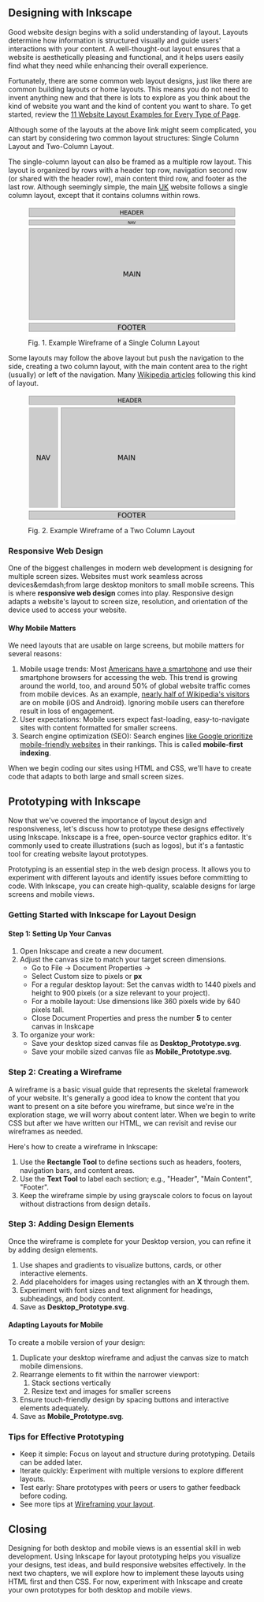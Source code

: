 ## Designing with Inkscape

Good website design begins with a solid understanding of layout.
Layouts determine how information is structured visually and guide users' interactions with your content.
A well-thought-out layout ensures that a website is aesthetically pleasing and functional, and
it helps users easily find what they need while enhancing their overall experience.

Fortunately, there are some common web layout designs, just like there are common building layouts or home layouts.
This means you do not need to invent anything new and that there is lots to explore
as you think about the kind of website you want and the kind of content you want to share.
To get started, review the [11 Website Layout Examples for Every Type of Page][11_website_layouts].

Although some of the layouts at the above link might seem complicated,
you can start by considering two common layout structures: Single Column Layout and Two-Column Layout.

The single-column layout can also be framed as a multiple row layout.
This layout is organized by rows with a header top row, navigation second row (or shared with the header row),
main content third row, and footer as the last row.
Although seemingly simple, the main [UK][uky] website follows a single column layout,
except that it contains columns within rows.

<figure>
<img src="images/single_column.png"
alt="Wireframe of example single column layout"
title="Example Wireframe of a Single Column Layout">
<figcaption>
Fig. 1. Example Wireframe of a Single Column Layout
</figcaption>
</figure>

Some layouts may follow the above layout but push the navigation to the side, creating a two column layout,
with the main content area to the right (usually) or left of the navigation.
Many [Wikipedia articles][uky_wikipedia] following this kind of layout.

<figure>
<img src="images/two_column.png"
alt="Wireframe of example two column layout"
title="Example Wireframe of a Two Column Layout">
<figcaption>
Fig. 2. Example Wireframe of a Two Column Layout
</figcaption>
</figure>

### Responsive Web Design

One of the biggest challenges in modern web development is designing for multiple screen sizes.
Websites must work seamless across devices&emdash;from large desktop monitors to small mobile screens.
This is where **responsive web design** comes into play.
Responsive design adapts a website's layout to screen size, resolution, and orientation of the device used to access your website.

#### Why Mobile Matters

We need layouts that are usable on large screens, but mobile matters for several reasons:

1. Mobile usage trends: Most [Americans have a smartphone][pew_mobile_fact_sheet] and use their smartphone browsers for accessing the web. This trend is growing around the world, too, and around 50% of global website traffic comes from mobile devices. As an example, [nearly half of Wikipedia's visitors][wikipedia_mobile] are on mobile (iOS and Android). Ignoring mobile users can therefore result in loss of engagement.
2. User expectations: Mobile users expect fast-loading, easy-to-navigate sites with content formatted for smaller screens.
3. Search engine optimization (SEO): Search engines [like Google prioritize mobile-friendly websites][google_seo] in their rankings. This is called **mobile-first indexing**.

When we begin coding our sites using HTML and CSS, we'll have to create code that adapts to both large and small screen sizes.

## Prototyping with Inkscape

Now that we've covered the importance of layout design and responsiveness,
let's discuss how to prototype these designs effectively using Inkscape.
Inkscape is a free, open-source vector graphics editor.
It's commonly used to create illustrations (such as logos), but it's a fantastic tool for creating website layout prototypes.

Prototyping is an essential step in the web design process.
It allows you to experiment with different layouts and identify issues before committing to code.
With Inkscape, you can create high-quality, scalable designs for large screens and mobile views.

### Getting Started with Inkscape for Layout Design

#### Step 1: Setting Up Your Canvas
 
1. Open Inkscape and create a new document.
2. Adjust the canvas size to match your target screen dimensions.
    - Go to File &rarr; Document Properties &rarr;
    - Select Custom size to pixels or **px**
    - For a regular desktop layout: Set the canvas width to 1440 pixels and height to 900 pixels (or a size relevant to your project).
    - For a mobile layout: Use dimensions like 360 pixels wide by 640 pixels tall.
    - Close Document Properties and press the number **5** to center canvas in Inskcape
3. To organize your work:
    - Save your desktop sized canvas file as **Desktop_Prototype.svg**.
    - Save your mobile sized canvas file as **Mobile_Prototype.svg**. 

### Step 2: Creating a Wireframe

A wireframe is a basic visual guide that represents the skeletal framework of your website.
It's generally a good idea to know the content that you want to present on a site before you wireframe,
but since we're in the exploration stage, we will worry about content later.
When we begin to write CSS but after we have written our HTML, we can revisit and revise our wireframes as needed.

Here's how to create a wireframe in Inkscape:

1. Use the **Rectangle Tool** to define sections such as headers, footers, navigation bars, and content areas.
2. Use the **Text Tool** to label each section; e.g., "Header", "Main Content", "Footer".
3. Keep the wireframe simple by using grayscale colors to focus on layout without distractions from design details.

### Step 3: Adding Design Elements

Once the wireframe is complete for your Desktop version, you can refine it by adding design elements.

1. Use shapes and gradients to visualize buttons, cards, or other interactive elements.
2. Add placeholders for images using rectangles with an **X** through them.
3. Experiment with font sizes and text alignment for headings, subheadings, and body content.
4. Save as **Desktop_Prototype.svg**.

#### Adapting Layouts for Mobile

To create a mobile version of your design:

1. Duplicate your desktop wireframe and adjust the canvas size to match mobile dimensions.
2. Rearrange elements to fit within the narrower viewport:
    1. Stack sections vertically
    2. Resize text and images for smaller screens
3. Ensure touch-friendly design by spacing buttons and interactive elements adequately.
4. Save as **Mobile_Prototype.svg**.

### Tips for Effective Prototyping

- Keep it simple: Focus on layout and structure during prototyping. Details can be added later.
- Iterate quickly: Experiment with multiple versions to explore different layouts.
- Test early: Share prototypes with peers or users to gather feedback before coding.
- See more tips at [Wireframing your layout][wireframing_wordpress].

## Closing

Designing for both desktop and mobile views is an essential skill in web development.
Using Inkscape for layout prototyping helps you visualize your designs, test ideas,
and build responsive websites effectively.
In the next two chapters, we will explore how to implement these layouts using HTML first and then CSS.
For now, experiment with Inkscape and create your own prototypes for both desktop and mobile views.

[11_website_layouts]:https://wordpress.com/blog/2024/11/14/website-layout-examples/#creating-a-website-layout-mockup
[google_seo]:https://developers.google.com/search/docs/crawling-indexing/mobile/mobile-sites-mobile-first-indexing
[pew_mobile_fact_sheet]:https://www.pewresearch.org/internet/fact-sheet/mobile/
[uky]:https://www.uky.edu/
[uky_wikipedia]:https://en.wikipedia.org/wiki/University_of_Kentucky
[wikipedia_mobile]:https://en.wikipedia.org/wiki/Usage_share_of_operating_systems
[wireframing_wordpress]:https://wordpress.com/blog/2024/11/14/website-layout-examples/#creating-a-website-layout-mockup
